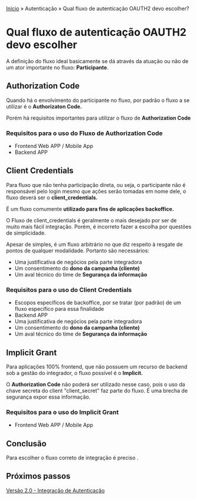 [Início](/readme.md) &raquo; Autenticação &raquo; Qual fluxo de autenticação OAUTH2 devo escolher?

# Qual fluxo de autenticação OAUTH2 devo escolher

A definição do fluxo ideal basicamente se dá através da atuação ou não de um ator importante no fluxo: **Participante**.

## Authorization Code

Quando há o envolvimento do participante no fluxo, por padrão o fluxo a se utilizar é o **Authorizaton Code.**

Porém há requisitos importantes para utilizar o fluxo de **Authorization Code**

### Requisitos para o uso do Fluxo de Authorization Code

- Frontend Web APP / Mobile App
- Backend APP

## Client Credentials

Para fluxo que não tenha participação direta, ou seja, o participante não é responsável pelo login mesmo que ações serão tomadas em nome dele, o fluxo deverá ser o **client_credentials.**

É um fluxo comumente **utilizado para fins de aplicações backoffice.**

O Fluxo de client_credentials é geralmente o mais desejado por ser de muito mais fácil integração.
Porém, é incorreto fazer a escolha por questões de simplicidade.

Apesar de simples, é um fluxo arbitrário no que diz respeito à resgate de pontos de qualquer modalidade.
Portanto são necessários:

- Uma justificativa de negócios pela parte integradora
- Um consentimento do **dono da campanha (cliente)**
- Um aval técnico do time de **Segurança da informação**

### Requisitos para o uso do Client Credentials

- Escopos específicos de backoffice, por se tratar (por padrão) de um fluxo específico para essa finalidade
- Backend APP
- Uma justificativa de negócios pela parte integradora
- Um consentimento do **dono da campanha (cliente)**
- Um aval técnico do time de **Segurança da informação**

## Implicit Grant

Para aplicações 100% frontend, que não possuem um recurso de backend sob a gestão do integrador, o fluxo possível é o **Implicit.**

O **Authorization Code** não poderá ser utilizado nesse caso, pois o uso da chave secreta do client "client_secret" faz parte do fluxo. É uma brecha de segurança expor essa informação.

### Requisitos para o uso do Implicit Grant

- Frontend Web APP / Mobile App

## Conclusão

Para escolher o fluxo correto de integração é preciso .

## Próximos passos

[Versão 2.0 - Integração de Autenticação](/auth/cognito/readme.md)
